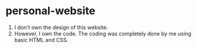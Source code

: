 # personal-website

1. I don't own the design of this website.
2. However, I own the code. The coding was completely done by me using basic HTML and CSS.